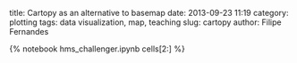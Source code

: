title: Cartopy as an alternative to basemap
date:  2013-09-23 11:19
category: plotting
tags: data visualization, map, teaching
slug: cartopy
author: Filipe Fernandes

{% notebook hms_challenger.ipynb cells[2:] %}
